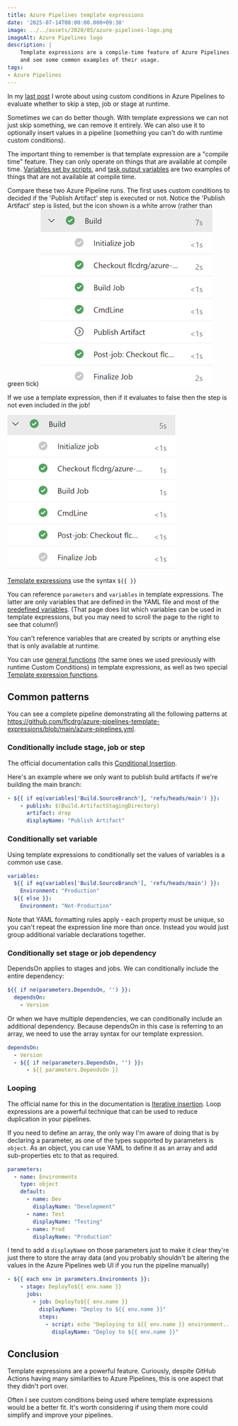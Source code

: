 ```yaml
---
title: Azure Pipelines template expressions
date: '2025-07-14T08:00:00.000+09:30'
image: ../../assets/2020/05/azure-pipelines-logo.png
imageAlt: Azure Pipelines logo
description: |
    Template expressions are a compile-time feature of Azure Pipelines. Learn how they differ to custom conditions
    and see some common examples of their usage.
tags:
- Azure Pipelines
---
```


In my [last post](/2025/06/azure-pipeline-conditionals) I wrote about using custom conditions in Azure Pipelines to evaluate whether to skip a step, job or stage at runtime.

Sometimes we can do better though. With template expressions we can not just skip something, we can remove it entirely. We can also use it to optionally insert values in a pipeline (something you can't do with runtime custom conditions).

The important thing to remember is that template expression are a "compile time" feature. They can only operate on things that are available at compile time. [Variables set by scripts](https://learn.microsoft.com/azure/devops/pipelines/process/set-variables-scripts?view=azure-devops&WT.mc_id=DOP-MVP-5001655), and [task output variables](https://learn.microsoft.com/azure/devops/pipelines/process/variables?view=azure-devops&tabs=yaml%2Cbatch&WT.mc_id=DOP-MVP-5001655#use-output-variables-from-tasks) are two examples of things that are not available at compile time.

Compare these two Azure Pipeline runs. The first uses custom conditions to decided if the 'Publish Artifact' step is executed or not. Notice the 'Publish Artifact' step is listed, but the icon shown is a white arrow (rather than green tick)
![Job showing a step 'Publish Artifact' that was conditionally not executed](../../assets/2025/07/azure-pipelines-custom-conditions.png)

If we use a template expression, then if it evaluates to false then the step is not even included in the job!

![Job without a 'Publish Artifact' step ](../../assets/2025/07/azure-pipelines-template-expressions.png)

[Template expressions](https://learn.microsoft.com/azure/devops/pipelines/process/template-expressions?view=azure-devops&WT.mc_id=DOP-MVP-5001655) use the syntax `${{ }}`

You can reference `parameters` and `variables` in template expressions. The latter are only variables that are defined in the YAML file and most of the [predefined variables](https://learn.microsoft.com/en-us/azure/devops/pipelines/build/variables?view=azure-devops&WT.mc_id=DOP-MVP-5001655). (That page does list which variables can be used in template expressions, but you may need to scroll the page to the right to see that column!)

You can't reference variables that are created by scripts or anything else that is only available at runtime.

You can use [general functions](https://learn.microsoft.com/azure/devops/pipelines/process/expressions?view=azure-devops&WT.mc_id=DOP-MVP-5001655#functions) (the same ones we used previously with runtime Custom Conditions) in template expressions, as well as two special [Template expression functions](https://learn.microsoft.com/en-us/azure/devops/pipelines/process/template-expressions?view=azure-devops&WT.mc_id=DOP-MVP-5001655#template-expression-functions).

## Common patterns

You can see a complete pipeline demonstrating all the following patterns at <https://github.com/flcdrg/azure-pipelines-template-expressions/blob/main/azure-pipelines.yml>.

### Conditionally include stage, job or step

The official documentation calls this [Conditional Insertion](https://learn.microsoft.com/en-au/azure/devops/pipelines/process/template-expressions?view=azure-devops&WT.mc_id=DOP-MVP-5001655#conditional-insertion).

Here's an example where we only want to publish build artifacts if we're building the main branch:

<!-- snippet: TemplateExpression-conditional-step -->
```yml
- ${{ if eq(variables['Build.SourceBranch'], 'refs/heads/main') }}:
    - publish: $(Build.ArtifactStagingDirectory)
      artifact: drop
      displayName: "Publish Artifact"
```
<!-- endSnippet -->

### Conditionally set variable

Using template expressions to conditionally set the values of variables is a common use case.

<!-- snippet: TemplateExpression-variables1 -->
```yml
variables:
  ${{ if eq(variables['Build.SourceBranch'], 'refs/heads/main') }}:
    Environment: "Production"
  ${{ else }}:
    Environment: "Not-Production"
```
<!-- endSnippet -->

Note that YAML formatting rules apply - each property must be unique, so you can't repeat the expression line more than once. Instead you would just group additional variable declarations together.

### Conditionally set stage or job dependency

DependsOn applies to stages and jobs. We can conditionally include the entire dependency:

<!-- snippet: TemplateExpression-conditional-dependson -->
```yml
${{ if ne(parameters.DependsOn, '') }}:
  dependsOn:
    - Version
```
<!-- endSnippet -->

Or when we have multiple dependencies, we can conditionally include an additional dependency. Because dependsOn in this case is referring to an array, we need to use the array syntax for our template expression.

<!-- snippet: TemplateExpression-conditional-dependson-extra -->
```yml
dependsOn:
  - Version
  - ${{ if ne(parameters.DependsOn, '') }}:
      - ${{ parameters.DependsOn }}
```
<!-- endSnippet -->

### Looping

The official name for this in the documentation is [Iterative insertion](https://learn.microsoft.com/azure/devops/pipelines/process/template-expressions?view=azure-devops&WT.mc_id=DOP-MVP-5001655#iterative-insertion).
Loop expressions are a powerful technique that can be used to reduce duplication in your pipelines.

If you need to define an array, the only way I'm aware of doing that is by declaring a parameter, as one of the types supported by parameters is `object`. As an object, you can use YAML to define it as an array and add sub-properties etc to that as required.

<!-- snippet: TemplateExpression-parameters -->
```yml
parameters:
  - name: Environments
    type: object
    default:
      - name: Dev
        displayName: "Development"
      - name: Test
        displayName: "Testing"
      - name: Prod
        displayName: "Production"
```
<!-- endSnippet -->

I tend to add a `displayName` on those parameters just to make it clear they're just there to store the array data (and you probably shouldn't be altering the values in the Azure Pipelines web UI if you run the pipeline manually)

<!-- snippet: TemplateExpression-conditional-each -->
```yml
- ${{ each env in parameters.Environments }}:
    - stage: DeployTo${{ env.name }}
      jobs:
        - job: DeployTo${{ env.name }}
          displayName: "Deploy to ${{ env.name }}"
          steps:
            - script: echo "Deploying to ${{ env.name }} environment..."
              displayName: "Deploy to ${{ env.name }}"
```
<!-- endSnippet -->

## Conclusion

Template expressions are a powerful feature. Curiously, despite GitHub Actions having many similarities to Azure Pipelines, this is one aspect that they didn't port over.

Often I see custom conditions being used where template expressions would be a better fit. It's worth considering if using them more could simplify and improve your pipelines.
